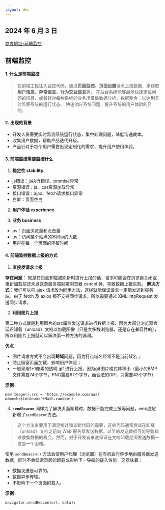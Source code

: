 ```yaml
---
layout: doc
---
```


## 2024 年 6 月 3 日

[参考地址-前端监控](https://cloud.tencent.com/developer/article/1983779)
## 前端监控

#### 1. 什么是前端监控
> 在前端工程注入监控代码，通过**页面监控、页面设置**埋点上报数据，来获取**用户信息、异常信息、行为交互信息**等，
在后台系统能够展示快速定位问题的信息，或者针对每种系统的业务场景做数据分析，数据整合；以达到实时监察系统的运行状态、
快速响应系统问题、提升系统的用户体验的目的。

#### 2. 出现的背景

+ 开发人员需要实时监测系统运行状态，集中处理问题，降低沟通成本。
+ 收集用户数据，帮助产品迭代升级。
+ 产品针对于每个用户需要出现定制化的需求，提升用户使用体验。

#### 3. 前端监控需要监控什么

1.  **稳定性 stability**
+ js错误：js执行错误、promise异常
+ 资源错误：js、css资源加载异常
+ 接口错误：ajax、fetch请求接口异常
+ 白屏：页面空白

2.  **用户体验 experience**

3.  **业务 business**
+ pv：页面浏览量和点击量
+ uv：访问某个站点的不同ip的人数
+ 用户在每一个页面的停留时间

#### 4. 前端监控数据上报的方式

1. **直接发请求上报**

**存在问题**： 就是在页面卸载或刷新时进行上报的话，请求可能会在浏览器关闭或重新加载前还未发送至服务端就被浏览器 cancel 掉，导致数据上报失败。
**解决方式**：我们可以将 ajax 请求改为同步方法，这样就能保证请求一定能发送到服务端。由于 fetch 及 axios 都不支持同步请求，所以需要通过 XMLHttpRequest 发送同步请求。

2. **利用图片上报**

第二种方式就是利用图片的src属性发送请求进行数据上报，因为大部分浏览器会延迟卸载（unload）文档以加载图像（只是大多数浏览器，还是存在兼容性的），所以用图片上报就可以解决第一种方法的漏洞。

**优点**：

+ 图片请求方式不会出现**跨域**问题，因为打点域名经常不是当前域名；
+ 防止阻塞页面加载，影响用户体验；
+ 一般采用1*1像素的透明 gif 进行上报，因为gif图片格式体积小（最小的BMP文件需要74个字节，PNG需要67个字节，而合法的GIF，只需要43个字节）

**示例**：

`new Image().src = 'https://example.com/aaa?name=hester&num='+Math.random()` 

3. **`sendBeacon`**
同样为了解决页面卸载时，数据不能完成上报等问题，web底层新增了`sendBeacon`方法。

> 这个方法主要用于满足统计和诊断代码的需要，这些代码通常尝试在卸载（unload）文档之前向 Web 服务器发送数据。过早的发送数据可能导致错过收集数据的机会。然而，对于开发者来说保证在文档卸载期间发送数据一直是一个困难。

使用 `sendBeacon()` 方法会使用户代理（浏览器）在有机会时异步地向服务器发送数据，同时不会延迟页面的卸载或影响下一导航的载入性能，这意味着：

+ 数据发送是可靠的。
+ 数据异步传输。
+ 不影响下一个页面的载入。

**示例**：

`navigator.sendBeacon(url, data);`





